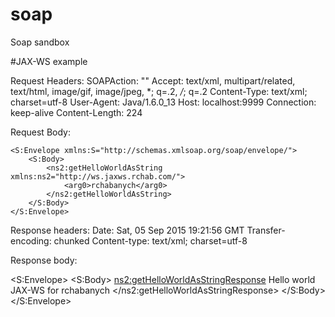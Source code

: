 # soap
Soap sandbox

#JAX-WS example

Request Headers:
SOAPAction: ""
Accept: text/xml, multipart/related, text/html, image/gif, image/jpeg, *; q=.2, */*; q=.2
Content-Type: text/xml; charset=utf-8
User-Agent: Java/1.6.0_13
Host: localhost:9999
Connection: keep-alive
Content-Length: 224


Request Body:
<?xml version="1.0" ?>
	<S:Envelope xmlns:S="http://schemas.xmlsoap.org/soap/envelope/">
		<S:Body>
			<ns2:getHelloWorldAsString xmlns:ns2="http://ws.jaxws.rchab.com/">
				<arg0>rchabanych</arg0>
			</ns2:getHelloWorldAsString>
		</S:Body>
	</S:Envelope>
</xml>


Response headers:
Date: Sat, 05 Sep 2015 19:21:56 GMT
Transfer-encoding: chunked
Content-type: text/xml; charset=utf-8

Response body:
<?xml version='1.0' encoding='UTF-8' ?>
<S:Envelope>
    <S:Body>
        <ns2:getHelloWorldAsStringResponse>
            <return>Hello world JAX-WS for rchabanych</return>
        </ns2:getHelloWorldAsStringResponse>
    </S:Body>
</S:Envelope>
